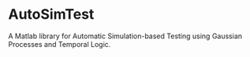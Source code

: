 # AutoSimTest
A Matlab library for Automatic Simulation-based Testing using Gaussian Processes and Temporal Logic.
